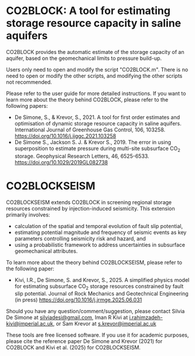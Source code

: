# CO2BLOCK: A tool for estimating storage resource capacity in saline aquifers

CO2BLOCK provides the automatic estimate of the storage capacity of an aquifer, based on the geomechanical limits to pressure build-up. 

Users only need to open and modify the script "CO2BLOCK.m". There is no need to open or modify the other scripts, and modifying the other scripts ‎not recommended.

Please refer to the user guide for more detailed instructions. 
If you want to learn more about the theory behind CO2BLOCK, please refer to the following papers:
- De Simone, S., & Krevor, S., 2021. A tool for first order estimates and optimisation of dynamic storage resource capacity in saline aquifers. International Journal of Greenhouse Gas Control, 106, 103258. <https://doi.org/10.1016/j.ijggc.2021.103258> 
- De Simone S., Jackson S. J. & Krevor S., 2019. The error in using superposition to estimate pressure during multi-site subsurface CO<sub>2</sub> storage. Geophysical Research Letters, 46, 6525-6533.  <https://doi.org/10.1029/2019GL082738>

# CO2BLOCKSEISM
CO2BLOCKSEISM extends CO2BLOCK in screening regional storage resources constrained by injection-induced seismicity. This extension primarily involves:
- calculation of the spatial and temporal evolution of fault slip potential,
- estimating potential magnitude and frequency of seismic events as key parameters controlling seismicity risk and hazard, and
- using a probabilistic framework to address uncertainties in subsurface geomechanical attributes.

To learn more about the theory behind CO2BLOCKSEISM, please refer to the following paper:
- Kivi, I.R., De Simone, S. and Krevor, S., 2025. A simplified physics model for estimating subsurface CO<sub>2</sub> storage resources constrained ‎by fault slip potential. Journal of Rock Mechanics and Geotechnical Engineering (in press) <https://doi.org/10.1016/j.jrmge.2025.06.031>

Should you have any question/comment/suggestion, please contact Silvia De Simone at silviadesi@gmail.com, Iman R Kivi at i.rahimzadeh-kivi@imperial.ac.uk, or Sam Krevor at s.krevor@imperial.ac.uk

These tools are free licensed software.
If you use it for academic purposes, please cite the reference paper De Simone and Krevor (2021) for CO2BLOCK and Kivi et al. (2025) for CO2BLOCKSEISM.
